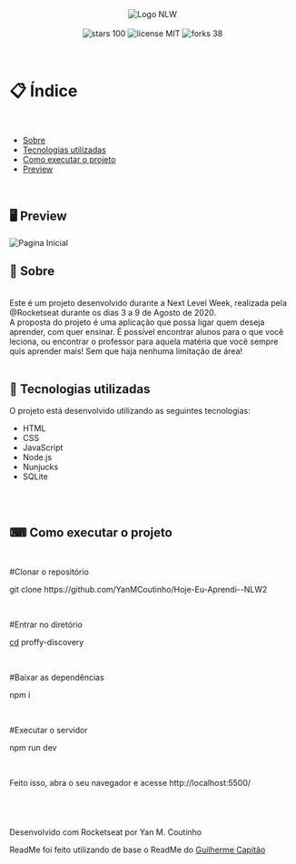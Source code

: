 <div align="center">
	<img src="https://camo.githubusercontent.com/4b26d1e9393ca167e75911990bda921aafeb247701ea70296223bc0538af1cd8/68747470733a2f2f696b2e696d6167656b69742e696f2f6361706974616f2f50726f6666792f6e6c77325f36643750766c485a352e737667" alt="Logo NLW">	
</div>
<br>
<div align="center">
<img src="https://img.shields.io/badge/stars-100-blue" alt="stars 100">
<img src="https://img.shields.io/badge/license-MIT-success" alt="license MIT">
<img src="https://img.shields.io/badge/forks-38-blue" alt="forks 38">
</div>
<br>
<br>

# 📋 Índice
<br>

<ul>
	<li><a href="#Sobre">Sobre</a></li>
	<li><a href="#Tecnologias">Tecnologias utilizadas</a></li>
	<li><a href="#execucao"> Como executar o projeto </a></li>
	<li><a href="#Preview">Preview</a></li>
</ul>
<br>

<h2 id"preview">🖥 Preview</h2>

<img src="https://camo.githubusercontent.com/ea4658c96493e12a44376a3612e2b2f11dd2f3fa9d11692680a6a33ede4f4321/68747470733a2f2f696b2e696d6167656b69742e696f2f6361706974616f2f50726f6666792f66696e616c5f313539363738313933375f75726741556f50432d2e6a7067" alt="Pagina Inicial">

<br>


<h2 id"Sobre">📖 Sobre </h2>
<br>
Este é um projeto desenvolvido durante a Next Level Week, realizada pela @Rocketseat durante os dias 3 a 9 de Agosto de 2020.
<br>
A proposta do projeto é uma aplicação que possa ligar quem deseja aprender, com quer ensinar. É possível encontrar alunos para o que você leciona, ou encontrar o professor para aquela matéria que você sempre quis aprender mais! Sem que haja nenhuma limitação de área!
<br>
<br>

<h2 id"Tecnologias">🚀 Tecnologias utilizadas</h2>
O projeto está desenvolvido utilizando as seguintes tecnologias:
<ul>
	<li>HTML</li>
	<li>CSS</li>
	<li>JavaScript</li>
	<li>Node.js</li>
	<li>Nunjucks</li>
	<li>SQLite</li>
</ul>

<br>
<br>


<h2 id"execucao"> ⌨ Como executar o projeto </h2>

<br>
<p color="#787878">#Clonar o repositório</p>
<p>git clone https://github.com/YanMCoutinho/Hoje-Eu-Aprendi--NLW2 </p>
<br>

<p color="#787878">#Entrar no diretório</p>
<p> <a href="">cd</a> proffy-discovery</p>
<br>

<p color="#787878">#Baixar as dependências</p>
<p>npm i</p>
<br>

<p color="#787878">#Executar o servidor</p>
<p>npm run dev</p>
<br>
<p>Feito isso, abra o seu navegador e acesse http://localhost:5500/</p>

<br>

# 
<p>Desenvolvido com Rocketseat por Yan M. Coutinho</p>
<p>ReadMe foi feito utilizando de base o ReadMe do <a href="https://github.com/guilhermecapitao">Guilherme Capitão</a></p>

